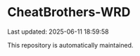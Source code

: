 # CheatBrothers-WRD

Last updated: 2025-06-11 18:59:58

This repository is automatically maintained.
